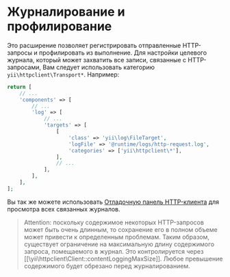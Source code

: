 Журналирование и профилирование
=====================

Это расширение позволяет регистрировать отправленные HTTP-запросы и профилировать из выполнение.
Для настройки целевого журнала, который может захватить все записи, связанные с HTTP-запросами, Вам следует 
использовать категорию `yii\httpclient\Transport*`. Например:

```php
return [
    // ...
    'components' => [
        // ...
        'log' => [
            // ...
            'targets' => [
                [
                    'class' => 'yii\log\FileTarget',
                    'logFile' => '@runtime/logs/http-request.log',
                    'categories' => ['yii\httpclient\*'],
                ],
                // ...
            ],
        ],
    ],
];
```

Вы так же можете использовать [Отладочную панель HTTP-клиента](topics-debug.md) для просмотра всех связанных журналов.

> Attention: поскольку содержимое некоторых HTTP-запросов может быть очень длинным, то сохранение его в полном объеме 
  может привести к определенным проблемам. Таким образом, существует ограничение на максимальную длину содержимого запроса,
  помещаемого в журнал. Это контролируется через [[\yii\httpclient\Client::contentLoggingMaxSize]].
  Любое превышение содержимого будет обрезано перед журналированием.
